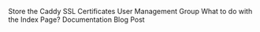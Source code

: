 Store the Caddy SSL Certificates
User Management Group
What to do with the Index Page?
Documentation
Blog Post

